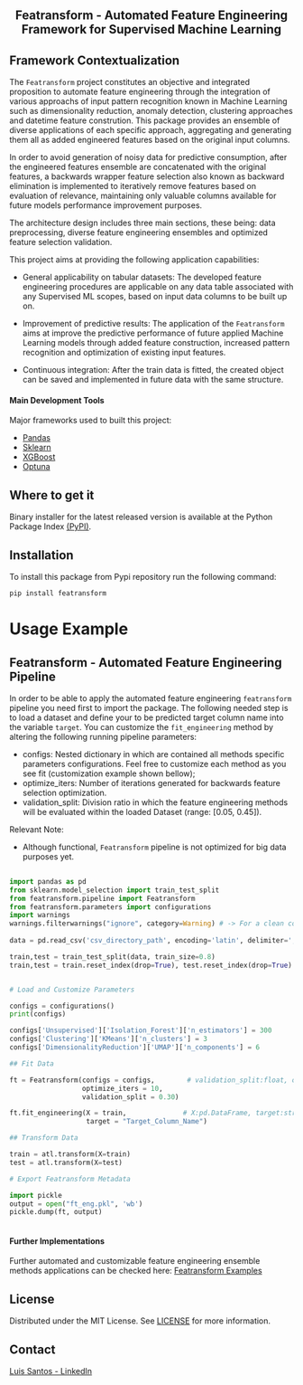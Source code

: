 <br>
<p align="center">
  <h2 align="center"> Featransform - Automated Feature Engineering Framework for Supervised Machine Learning
  <br>
  
## Framework Contextualization <a name = "ta"></a>

The `Featransform` project constitutes an objective and integrated proposition to automate feature engineering through the integration of various approachs of input pattern recognition known in Machine Learning such as dimensionality reduction, anomaly detection, clustering approaches and datetime feature constrution. This package provides an ensemble of diverse applications of each specific approach, aggregating and generating them all as added engineered features based on the original input columns. 

In order to avoid generation of noisy data for predictive consumption, after the engineered features ensemble are concatenated with the original features, a backwards wrapper feature selection also known as backward elimination is implemented to iteratively remove features based on evaluation of relevance, maintaining only valuable columns available for future models performance improvement purposes.

The architecture design includes three main sections, these being: data preprocessing, diverse feature engineering ensembles and optimized feature selection validation.

This project aims at providing the following application capabilities:

* General applicability on tabular datasets: The developed feature engineering procedures are applicable on any data table associated with any Supervised ML scopes, based on input data columns to be built up on.
    
* Improvement of predictive results: The application of the `Featransform` aims at improve the predictive performance of future applied Machine Learning models through added feature construction, increased pattern recognition and optimization of existing input features.

* Continuous integration: After the train data is fitted, the created object can be saved and implemented in future data with the same structure. 
   
#### Main Development Tools <a name = "pre1"></a>

Major frameworks used to built this project: 

* [Pandas](https://pandas.pydata.org/)
* [Sklearn](https://scikit-learn.org/stable/)
* [XGBoost](https://xgboost.readthedocs.io/en/stable/)
* [Optuna](https://optuna.org/)
    
## Where to get it <a name = "ta"></a>
    
Binary installer for the latest released version is available at the Python Package Index [(PyPI)](https://pypi.org/project/featransform/).   

## Installation  

To install this package from Pypi repository run the following command:

```
pip install featransform
```

# Usage Example
    
## Featransform - Automated Feature Engineering Pipeline

In order to be able to apply the automated feature engineering `featransform` pipeline you need first to import the package. 
The following needed step is to load a dataset and define your to be predicted target column name into the variable `target`.
You can customize the `fit_engineering` method by altering the following running pipeline parameters:
* configs: Nested dictionary in which are contained all methods specific parameters configurations. Feel free to customize each method as you see fit (customization example shown bellow);
* optimize_iters: Number of iterations generated for backwards feature selection optimization.
* validation_split: Division ratio in which the feature engineering methods will be evaluated within the loaded Dataset (range: [0.05, 0.45]).



Relevant Note:
* Although functional, `Featransform` pipeline is not optimized for big data purposes yet.

```py
    
import pandas as pd
from sklearn.model_selection import train_test_split
from featransform.pipeline import Featransform
from featransform.parameters import configurations
import warnings
warnings.filterwarnings("ignore", category=Warning) # -> For a clean console
    
data = pd.read_csv('csv_directory_path', encoding='latin', delimiter=',') # Dataframe Loading Example

train,test = train_test_split(data, train_size=0.8)
train,test = train.reset_index(drop=True), test.reset_index(drop=True) # -> Required 


# Load and Customize Parameters

configs = configurations()
print(configs)

configs['Unsupervised']['Isolation_Forest']['n_estimators'] = 300
configs['Clustering']['KMeans']['n_clusters'] = 3
configs['DimensionalityReduction']['UMAP']['n_components'] = 6

## Fit Data

ft = Featransform(configs = configs,        # validation_split:float, optimize_iters:int 
                  optimize_iters = 10,
                  validation_split = 0.30) 

ft.fit_engineering(X = train,              # X:pd.DataFrame, target:str="Target_Column"
                   target = "Target_Column_Name")

## Transform Data 

train = atl.transform(X=train)
test = atl.transform(X=test)

# Export Featransform Metadata

import pickle
output = open("ft_eng.pkl", 'wb')
pickle.dump(ft, output)
    
```  

#### Further Implementations

Further automated and customizable feature engineering ensemble methods applications can be checked here: [Featransform Examples](https://github.com/TsLu1s/Featransform/tree/main/examples)

## License

Distributed under the MIT License. See [LICENSE](https://github.com/TsLu1s/Featransform/blob/main/LICENSE) for more information.

## Contact 
 
[Luis Santos - LinkedIn](https://www.linkedin.com/in/lu%C3%ADsfssantos/)


